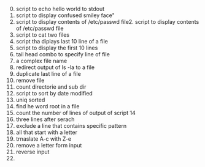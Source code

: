 0. script to echo hello world to stdout
1. script to display confused smiley face"
2. script to display contents of /etc/passwd file2. script to display contents of /etc/passwd file
3. script to cat two files
4. script tha diplays last 10 line of a file
5. script to display the first 10 lines
6. tail head combo to specify line of file
7. a complex file name
8. redirect output of ls -la to a file
9. duplicate last line of a file
10. remove file
11. count directorie and sub dir
12. script to sort by date modified
13. uniq sorted
14. find he word root in a file
15. count the number of lines of output of script 14
16. three lines after serach 
17. exclude a line that contains specific pattern
18. all that start with a letter
19. trnaslate A-c with Z-e
20. remove a letter form input
21. reverse input 
22. 
